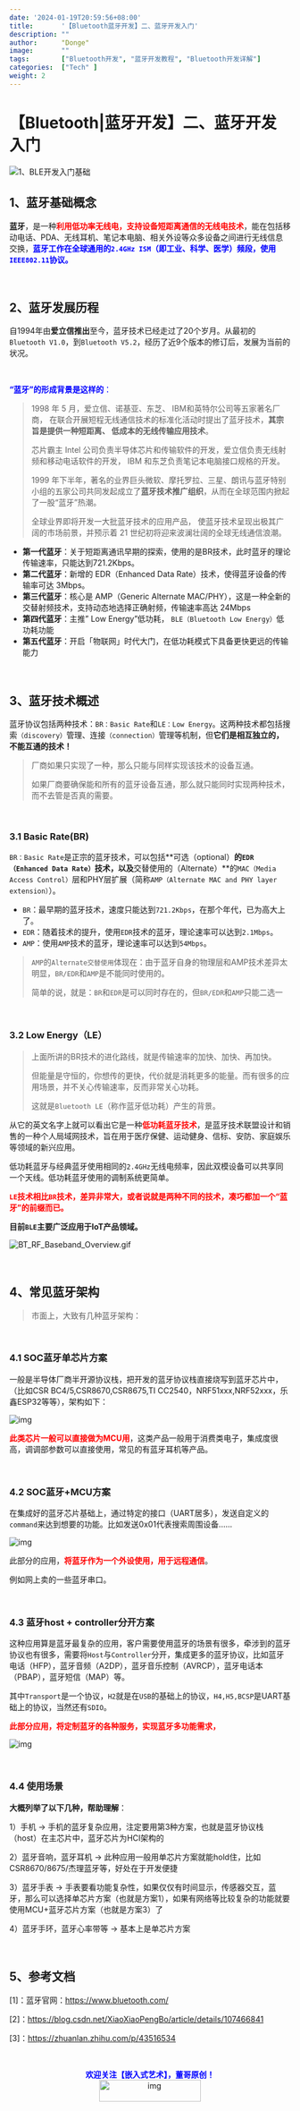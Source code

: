 ```yaml
---
date: '2024-01-19T20:59:56+08:00'
title:       '【Bluetooth蓝牙开发】二、蓝牙开发入门'
description: ""
author:      "Donge"
image:       ""
tags:        ["Bluetooth开发", "蓝牙开发教程", "Bluetooth开发详解"]
categories:  ["Tech" ]
weight: 2
---
```


# 【Bluetooth|蓝牙开发】二、蓝牙开发入门

![1、BLE开发入门基础](https://image-1305421143.cos.ap-nanjing.myqcloud.com/image/202206071855795.png)

## 1、蓝牙基础概念

**蓝牙**，是一种<span style="color: red;">**利用低功率无线电，支持设备短距离通信的无线电技术**</span>，能在包括移动电话、PDA、无线耳机、笔记本电脑、相关外设等众多设备之间进行无线信息交换，<font color = "blue">**蓝牙工作在全球通用的`2.4GHz ISM`（即工业、科学、医学）频段，使用`IEEE802.11`协议。**</font>

&nbsp;

## 2、蓝牙发展历程

自1994年由**爱立信推出**至今，蓝牙技术已经走过了20个岁月。从最初的`Bluetooth V1.0`，到`Bluetooth V5.2`，经历了近9个版本的修订后，发展为当前的状况。

&nbsp;

<font color = "blue">**“蓝牙”的形成背景是这样的**：</font>

> 1998 年 5 月，爱立信、诺基亚、东芝、 IBM和英特尔公司等五家著名厂商， 在联合开展短程无线通信技术的标准化活动时提出了蓝牙技术，**其宗旨是提供一种短距离、 低成本的无线传输应用技术**。
> 
> 芯片霸主 Intel 公司负责半导体芯片和传输软件的开发，爱立信负责无线射频和移动电话软件的开发， IBM 和东芝负责笔记本电脑接口规格的开发。
> 
> 1999 年下半年，著名的业界巨头微软、摩托罗拉、三星、朗讯与蓝牙特别小组的五家公司共同发起成立了**蓝牙技术推广组织**，从而在全球范围内掀起了一股“蓝牙”热潮。
> 
> 全球业界即将开发一大批蓝牙技术的应用产品， 使蓝牙技术呈现出极其广阔的市场前景，并预示着 21 世纪初将迎来波澜壮阔的全球无线通信浪潮。

- **第一代蓝牙**：关于短距离通讯早期的探索，使用的是BR技术，此时蓝牙的理论传输速率，只能达到721.2Kbps。
- **第二代蓝牙**：新增的 EDR（Enhanced Data Rate）技术，使得蓝牙设备的传输率可达 3Mbps。
- **第三代蓝牙**：核心是 AMP（Generic Alternate MAC/PHY），这是一种全新的交替射频技术，支持动态地选择正确射频，传输速率高达 24Mbps
- **第四代蓝牙**：主推” Low Energy”低功耗， `BLE（Bluetooth Low Energy）`低功耗功能
- **第五代蓝牙**：开启「物联网」时代大门，在低功耗模式下具备更快更远的传输能力

&nbsp;

## 3、蓝牙技术概述

蓝牙协议包括两种技术：`BR：Basic Rate`和`LE：Low Energy`。这两种技术都包括搜索`（discovery）`管理、连接`（connection）`管理等机制，但**它们是相互独立的，不能互通的技术！**

> 厂商如果只实现了一种，那么只能与同样实现该技术的设备互通。
> 
> 如果厂商要确保能和所有的蓝牙设备互通，那么就只能同时实现两种技术，而不去管是否真的需要。

&nbsp;

### 3.1 Basic Rate(BR)

`BR：Basic Rate`是正宗的蓝牙技术，可以包括**可选（optional）**的`EDR（Enhanced Data Rate）`技术，以及**交替使用的（Alternate）**的`MAC（Media Access Control）`层和PHY层扩展（简称`AMP（Alternate MAC and PHY layer extension）`）。

- `BR`：最早期的蓝牙技术，速度只能达到`721.2Kbps`，在那个年代，已为高大上了。
- `EDR`：随着技术的提升，使用`EDR`技术的蓝牙，理论速率可以达到`2.1Mbps`。
- `AMP`：使用`AMP`技术的蓝牙，理论速率可以达到`54Mbps`。

> `AMP`的`Alternate交替使用`体现在：由于蓝牙自身的物理层和AMP技术差异太明显，`BR/EDR`和`AMP`是不能同时使用的。
> 
> 简单的说，就是：`BR`和`EDR`是可以同时存在的，但`BR/EDR`和`AMP`只能二选一

&nbsp;

### 3.2 Low Energy（LE）

> 上面所讲的BR技术的进化路线，就是传输速率的加快、加快、再加快。
>
> 但能量是守恒的，你想传的更快，代价就是消耗更多的能量。而有很多的应用场景，并不关心传输速率，反而非常关心功耗。
>
> 这就是`Bluetooth LE`（称作蓝牙低功耗）产生的背景。

从它的英文名字上就可以看出它是一种<span style="color: red;">**低功耗蓝牙技术**</span>，是蓝牙技术联盟设计和销售的一种个人局域网技术，旨在用于医疗保健、运动健身、信标、安防、家庭娱乐等领域的新兴应用。

低功耗蓝牙与经典蓝牙使用相同的`2.4GHz`无线电频率，因此双模设备可以共享同一个天线。低功耗蓝牙使用的调制系统更简单。

<font color ="red">**`LE`技术相比`BR`技术，差异非常大，或者说就是两种不同的技术，凑巧都加一个“蓝牙”的前缀而已。**</font>

**目前`BLE`主要广泛应用于IoT产品领域。**

![BT_RF_Baseband_Overview.gif](http://www-x-wowotech-x-net.img.abc188.com/content/uploadfile/201406/eaf01404028766.gif)

&nbsp;

## 4、常见蓝牙架构

> 市面上，大致有几种蓝牙架构：

&nbsp;

### 4.1 SOC蓝牙单芯片方案

一般是半导体厂商半开源协议栈，把开发的蓝牙协议栈直接烧写到蓝牙芯片中，（比如CSR BC4/5,CSR8670,CSR8675,TI CC2540，NRF51xxx,NRF52xxx，乐鑫ESP32等等），架构如下：

![img](https://image-1305421143.cos.ap-nanjing.myqcloud.com/image/202206071856968.jpeg)

<span style="color: red;">**此类芯片一般可以直接做为MCU用**</span>，这类产品一般用于消费类电子，集成度很高，调调部参数可以直接使用，常见的有蓝牙耳机等产品。

&nbsp;

### 4.2 SOC蓝牙+MCU方案

在集成好的蓝牙芯片基础上，通过特定的接口（UART居多），发送自定义的`command`来达到想要的功能。比如发送0x01代表搜索周围设备......

![img](https://image-1305421143.cos.ap-nanjing.myqcloud.com/image/202206071856517.jpeg)

此部分的应用，<span style="color: red;">**将蓝牙作为一个外设使用，用于远程通信**</span>。

例如网上卖的一些蓝牙串口。

&nbsp;

### 4.3 蓝牙host + controller分开方案

这种应用算是蓝牙最复杂的应用，客户需要使用蓝牙的场景有很多，牵涉到的蓝牙协议也有很多，需要将`Host`与`Controller`分开，集成更多的蓝牙协议，比如蓝牙电话（HFP），蓝牙音频（A2DP），蓝牙音乐控制（AVRCP），蓝牙电话本（PBAP），蓝牙短信（MAP）等。

其中`Transport`是一个协议，`H2`就是在`USB`的基础上的协议，`H4,H5,BCSP`是UART基础上的协议，当然还有`SDIO`。

<span style="color: red;">**此部分应用，将定制蓝牙的各种服务，实现蓝牙多功能需求，**</span>

![img](https://image-1305421143.cos.ap-nanjing.myqcloud.com/image/202206071856102.jpeg)

&nbsp;

### 4.4 使用场景

**大概列举了以下几种，帮助理解**：

1）手机 -> 手机的蓝牙复杂应用，注定要用第3种方案，也就是蓝牙协议栈（host）在主芯片中，蓝牙芯片为HCI架构的

2）蓝牙音响，蓝牙耳机 -> 此种应用一般用单芯片方案就能hold住，比如CSR8670/8675/杰理蓝牙等，好处在于开发便捷

3）蓝牙手表 -> 手表要看功能复杂性，如果仅仅有时间显示，传感器交互，蓝牙，那么可以选择单芯片方案（也就是方案1），如果有网络等比较复杂的功能就要使用MCU+蓝牙芯片方案（也就是方案3）了

4）蓝牙手环，蓝牙心率带等 -> 基本上是单芯片方案

&nbsp;

## 5、参考文档

\[1\]：蓝牙官网：https://www.bluetooth.com/

\[2\]：https://blog.csdn.net/XiaoXiaoPengBo/article/details/107466841

[3]：https://zhuanlan.zhihu.com/p/43516534

&nbsp;



<center><b> <font color ="blue">欢迎关注【嵌入式艺术】，董哥原创！</font></b></center>
<div align=center><img src="https://image-1305421143.cos.ap-nanjing.myqcloud.com/image/blog.png" alt="img" width = "60%" height ="10%"/>
</div>
